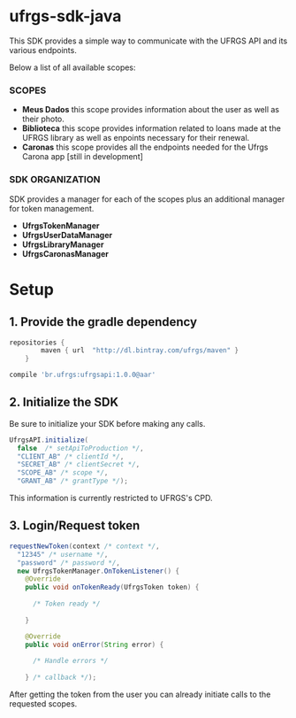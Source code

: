 # ufrgs-sdk-java
This SDK provides a simple way to communicate with the UFRGS API and its various endpoints.

Below a list of all available scopes:

### SCOPES
- **Meus Dados** this scope provides information about the user as well as their photo.
- **Biblioteca** this scope provides information related to loans made at the UFRGS library as well as enpoints necessary for their renewal.
- **Caronas** this scope provides all the endpoints needed for the Ufrgs Carona app [still in development]

### SDK ORGANIZATION
SDK provides a manager for each of the scopes plus an additional manager for token management.

- **UfrgsTokenManager**
- **UfrgsUserDataManager**
- **UfrgsLibraryManager**
- **UfrgsCaronasManager**

# Setup

## 1. Provide the gradle dependency

```gradle
repositories {
        maven { url  "http://dl.bintray.com/ufrgs/maven" }
    }
```

```gradle
compile 'br.ufrgs:ufrgsapi:1.0.0@aar'
```

## 2. Initialize the SDK
Be sure to initialize your SDK before making any calls.

```java
UfrgsAPI.initialize(
  false  /* setApiToProduction */, 
  "CLIENT_AB" /* clientId */, 
  "SECRET_AB" /* clientSecret */, 
  "SCOPE_AB" /* scope */, 
  "GRANT_AB" /* grantType */);
```


This information is currently restricted to UFRGS's CPD.

## 3. Login/Request token

```java
requestNewToken(context /* context */, 
  "12345" /* username */,
  "password" /* password */, 
  new UfrgsTokenManager.OnTokenListener() {
    @Override
    public void onTokenReady(UfrgsToken token) {
      
      /* Token ready */
    
    }

    @Override
    public void onError(String error) {
    
      /* Handle errors */
    
    } /* callback */);
```

After getting the token from the user you can already initiate calls to the requested scopes.


